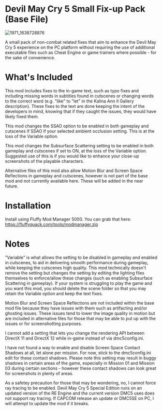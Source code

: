 # Devil May Cry 5 Small Fix-up Pack (Base File)

![1971_1638728876](https://user-images.githubusercontent.com/24629577/177967204-b2706499-34d6-4215-9ea2-62d3fff17514.jpg)

A small pack of non-combat related fixes that aim to enhance the Devil May Cry 5 experience on the PC platform without requiring the use of additional executable files such as Cheat Engine or game trainers where possible - for the sake of convenience.

# What's Included

This mod includes fixes to the in-game text, such as typo fixes and including missing words in subtitles found in cutscenes or changing words to the correct word (e.g. "like" to "let" in the Kalina Ann II Gallery description). These fixes to the text are done keeping the intent of the developers in mind, knowing that if they caught the issues, they would have likely fixed them.

This mod changes the SSAO option to be enabled in both gameplay and cutscenes if SSAO if your selected ambient occlusion setting. This is at the loss of the Variable option. 

This mod changes the Subsurface Scattering setting to be enabled in both gameplay and cutscenes if set to ON, at the loss of the Variable option. Suggested use of this is if you would like to enhance your close-up screenshots of the playable characters.

Alternative files of this mod also allow Motion Blur and Screen Space Reflections in gameplay and cutscenes, however is not part of the base mod and not currently available here. These will be added in the near future.

# Installation

Install using Fluffy Mod Manager 5000. You can grab that here: https://fluffyquack.com/tools/modmanager.zip


# Notes

"Variable" is what allows the setting to be disabled in gameplay and enabled in cutscenes, to aid in delivering smooth performance during gameplay, while keeping the cutscenes high quality. This mod technically doesn't remove the setting but changes the setting by editing the lighting files themselves to enforce/allow these changes (such as enabling Subsurface Scattering in gameplay). If your system is struggling to play the game and you want this mod, you should delete the scene folder so that you may retain the Variable option and keep the text fixes.

Motion Blur and Screen Space Reflections are not included within the base mod file because they have issues with them such as artifacting and/or ghosting issues. These issues tend to lower the image quality in motion but are included in alternative files for those that may be able to put up with the issues or for screenshotting purposes.

I cannot add a setting that lets you change the rendering API between DirectX 11 and DirectX 12 while in-game instead of via dmc5config.ini.

I have not found a way to enable and disable Screen Space Contact Shadows at all, let alone per mission. For now, stick to the dmc5config.ini edit for these contact shadows. Please note this setting may result in buggy shadows in certain areas of the game, especially in Mission 01 and Mission 03 during certain sections - however these contact shadows can look great for screenshots in plenty of areas.

As a safetey precaution for those that may be wondering, no, I cannot force ray tracing to be enabled. Devil May Cry 5 Special Edition runs on an updated version of the RE Engine and the current version DMC5 uses does not support ray tracing. If CAPCOM release an update or DMC5SE on PC, I will attempt to update the mod if it breaks.
